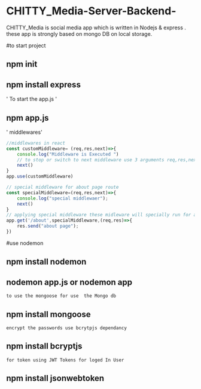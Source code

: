 # CHITTY_Media-Server-Backend-
CHITTY_Media is social media app which is written in Nodejs &amp; express . these app is strongly based on mongo DB on local storage. 
 
 
 
 #to start project 
## npm init 
## npm install express
' To start the app.js '
## npm app.js

' middlewares'

```Javascript
//middlewares in react
const customMiddleware= (req,res,next)=>{
    console.log("Middleware is Executed ")
    // to stop or switch to next middleware use 3 arguments req,res,next as perameter for middleware  
    next()
}
app.use(customMiddleware)

// special middleware for about page route
const specialMiddleware=(req,res,next)=>{
    console.log("special middlewaer");
    next()
}
// applying special middleware these midleware will specially run for about page route 
app.get('/about',specialMiddleware,(req,res)=>{
    res.send("about page");
})
```


#use nodemon
## npm install nodemon
## nodemon app.js or nodemon app

` to use the mongoose for use  the Mongo db `
## npm install mongoose


`encrypt the passwords use bcrytpjs dependancy `
## npm install bcryptjs

`for token using JWT Tokens for loged In User `
## npm install jsonwebtoken